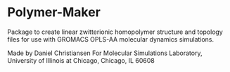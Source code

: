 # Polymer-Maker
Package to create linear zwitterionic homopolymer structure and topology files for use with GROMACS OPLS-AA molecular dynamics simulations.

Made by Daniel Christiansen
For Molecular Simulations Laboratory, University of Illinois at Chicago, Chicago, IL 60608
